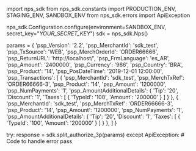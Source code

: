 import nps_sdk
from nps_sdk.constants import PRODUCTION_ENV, STAGING_ENV, SANDBOX_ENV
from nps_sdk.errors import ApiException

nps_sdk.Configuration.configure(environment=SANDBOX_ENV,
                            secret_key="_YOUR_SECRET_KEY_")
sdk = nps_sdk.Nps()

params = {
    'psp_Version': '2.2',
    'psp_MerchantId': 'sdk_test',
    'psp_TxSource': 'WEB',
    'psp_MerchOrderId': 'ORDER66666',
    'psp_ReturnURL': 'http://localhost/',
    'psp_FrmLanguage': 'es_AR',
    'psp_Amount': '2400000',
    'psp_Currency': '986',
    'psp_Country': 'BRA',
    'psp_Product': '14',
    'psp_PosDateTime': '2019-12-01 12:00:00',
    'psp_Transactions': [
        {
            'psp_MerchantId': 'sdk_test',
            'psp_MerchTxRef': 'ORDER66666-3',
            'psp_Product': '14',
            'psp_Amount': '1200000',
            'psp_NumPayments': '1',
            'psp_AmountAdditionalDetails': {
                'Tip': '20',
                'Discount': '1',
                'Taxes': [
                    {
                        'TypeId': '100',
                        'Amount': '200000'
                    }
                ]
                    }
        },
        {
            'psp_MerchantId': 'sdk_test',
            'psp_MerchTxRef': 'ORDER66666-3',
            'psp_Product': '14',
            'psp_Amount': '1200000',
            'psp_NumPayments': '1',
            'psp_AmountAdditionalDetails': {
                'Tip': '20',
                'Discount': '1',
                'Taxes': [
                    {
                        'TypeId': '100',
                        'Amount': '200000'
                    }
                ]
                    }
        },
    ]
}

try: 
    response = sdk.split_authorize_3p(params) 
except ApiException: 
    # Code to handle error 
    pass 
